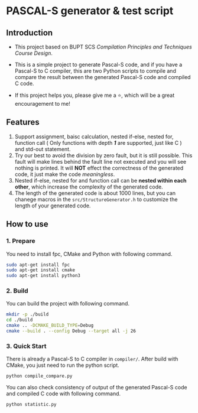 # PASCAL-S generator & test script
## Introduction
- This project based on BUPT SCS *Compilation Principles and Techniques Course Design*.

- This is a simple project to generate Pascal-S code, and if you have a Pascal-S to C compiler, this are two Python scripts to compile and compare the result between the generated Pascal-S code and  compiled C code.

- If this project helps you, please give me a ⭐, which will be a great encouragement to me!

## Features
1. Support assignment, baisc calculation, nested if-else, nested for, function call ( Only functions with depth ***1*** are supported, just like C ) and std-out statement.
2. Try our best to avoid the division by zero fault, but it is still possible. This fault will make lines behind the fault line not executed and you will see nothing is printed. It will **NOT** effect the correctness of the generated code, it just make the code *meaningless*.
3.  Nested if-else, nested for and function call can be **nested within each other**, which increase the complexity of the generated code.
4. The length of the generated code is about 1000 lines, but you can chanege macros in the `src/StructureGenerator.h` to customize the length of your generated code.

## How to use
### 1. Prepare
You need to install fpc, CMake and Python with following command.
```bash
sudo apt-get install fpc
sudo apt-get install cmake
sudo apt-get install python3
```
### 2. Build
You can build the project with following command.
```bash
mkdir -p ./build
cd ./build
cmake .. -DCMAKE_BUILD_TYPE=Debug
cmake --build . --config Debug --target all -j 26
```
### 3. Quick Start
There is already a Pascal-S to C compiler in `compiler/`. After build with CMake, you just need to run the python script.
```bash
python compile_compare.py
```
You can also check consistency of output of the generated Pascal-S code and compiled C code with following command.
```bash
python statistic.py
```